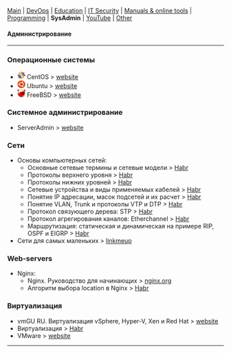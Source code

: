 [Main](README.md) | [DevOps](devops.md) | [Education](education.md) | [IT Security](itsecurity.md) | [Manuals & online tools](manuals.md) | [Programming](program.md) | __SysAdmin__ | [YouTube](youtube.md) | [Other](other.md)

#### Администрирование
***

### Операционные системы

+ ![CentOS](img/centos_logo_.png) CentOS > [website](https://www.centos.org/)
+ ![Ubuntu](img/ubuntu_logo_.png) Ubuntu > [website](https://ubuntu.com/)
+ ![FreeBSD](img/freebsd_logo_.png) FreeBSD > [website](https://www.freebsd.org/)

### Системное администрирование

+ ServerAdmin > [website](https://serveradmin.ru/)


### Сети

+ Основы компьютерных сетей:
    * Основные сетевые термины и сетевые модели > [Habr](https://habr.com/ru/post/307252/)
    * Протоколы верхнего уровня > [Habr](https://habr.com/ru/post/307714/)
    * Протоколы нижних уровней > [Habr](https://habr.com/ru/post/308636/)
    * Сетевые устройства и виды применяемых кабелей > [Habr](https://habr.com/ru/post/312340/)
    * Понятие IP адресации, масок подсетей и их расчет > [Habr](https://habr.com/ru/post/314484/)
    * Понятие VLAN, Trunk и протоколы VTP и DTP > [Habr](https://habr.com/ru/post/319080/)
    * Протокол связующего дерева: STP > [Habr](https://habr.com/ru/post/321132/)
    * Протокол агрегирования каналов: Etherchannel > [Habr](https://habr.com/ru/post/334778/)
    * Маршрутизация: статическая и динамическая на примере RIP, OSPF и EIGRP > [Habr](https://habr.com/ru/post/335090/)
+ Сети для самых маленьких > [linkmeup](https://linkmeup.ru/blog/11.html)


### Web-servers

+ Nginx:
    * Nginx. Руководство для начинающих > [nginx.org](https://nginx.org/ru/docs/beginners_guide.html)
    * Алгоритм выбора location в Nginx > [Habr](https://habr.com/ru/post/348206/)


### Виртуализация

+ vmGU RU. Виртуализация vSphere, Hyper-V, Xen и Red Hat > [website](https://www.vmgu.ru/)
+ Виртуализация > [Habr](https://habr.com/ru/hub/virtualization/)
+ VMware > [website](https://www.vmware.com/)

***
